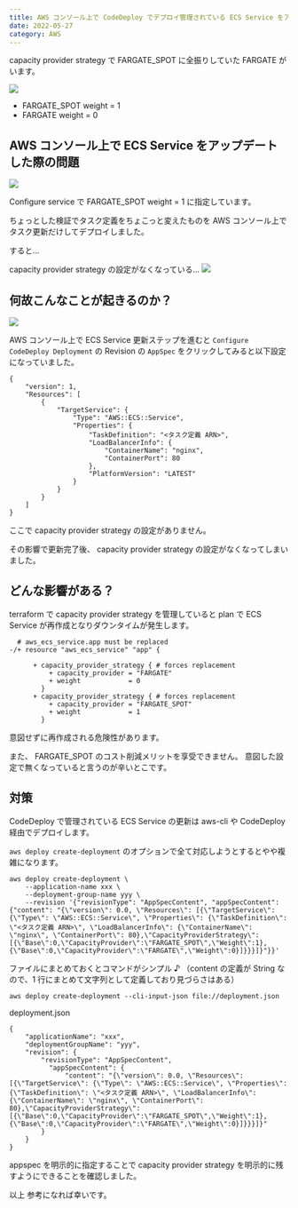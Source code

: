 ```yaml
---
title: AWS コンソール上で CodeDeploy でデプロイ管理されている ECS Service をアップデートすると capacity provider が FARGATE になってしまう件
date: 2022-05-27
category: AWS
---
```


capacity provider strategy で FARGATE_SPOT に全振りしていた FARGATE がいます。

![](https://i.imgur.com/rqRuh2G.png)

- FARGATE_SPOT weight = 1
- FARGATE weight = 0

## AWS コンソール上で ECS Service をアップデートした際の問題

![](https://i.imgur.com/4RoXEV6.png)

Configure service で FARGATE_SPOT weight = 1 に指定しています。

ちょっとした検証でタスク定義をちょこっと変えたものを AWS コンソール上でタスク更新だけしてデプロイしました。

すると...

capacity provider strategy の設定がなくなっている...
![](https://i.imgur.com/8kt06gl.png)

## 何故こんなことが起きるのか？

![](https://i.imgur.com/N16Wks5.png)

AWS コンソール上で ECS Service 更新ステップを進むと
`Configure CodeDeploy Deployment` の Revision の `AppSpec` をクリックしてみると以下設定になっていました。

```
{
    "version": 1,
    "Resources": [
        {
            "TargetService": {
                "Type": "AWS::ECS::Service",
                "Properties": {
                    "TaskDefinition": "<タスク定義 ARN>",
                    "LoadBalancerInfo": {
                        "ContainerName": "nginx",
                        "ContainerPort": 80
                    },
                    "PlatformVersion": "LATEST"
                }
            }
        }
    ]
}
```

ここで capacity provider strategy の設定がありません。

その影響で更新完了後、 capacity provider strategy の設定がなくなってしまいました。

## どんな影響がある？

terraform で capacity provider strategy を管理していると
plan で ECS Service が再作成となりダウンタイムが発生します。

```
  # aws_ecs_service.app must be replaced
-/+ resource "aws_ecs_service" "app" {

      + capacity_provider_strategy { # forces replacement
          + capacity_provider = "FARGATE"
          + weight            = 0
        }
      + capacity_provider_strategy { # forces replacement
          + capacity_provider = "FARGATE_SPOT"
          + weight            = 1
        }
```

意図せずに再作成される危険性があります。

また、 FARGATE_SPOT のコスト削減メリットを享受できません。
意図した設定で無くなっていると言うのが辛いとこです。

## 対策

CodeDeploy で管理されている ECS Service の更新は
aws-cli や CodeDeploy 経由でデプロイします。

`aws deploy create-deployment` のオプションで全て対応しようとするとやや複雑になります。

```
aws deploy create-deployment \
	--application-name xxx \
	--deployment-group-name yyy \
	--revision '{"revisionType": "AppSpecContent", "appSpecContent": {"content": "{\"version\": 0.0, \"Resources\": [{\"TargetService\": {\"Type\": \"AWS::ECS::Service\", \"Properties\": {\"TaskDefinition\": \"<タスク定義 ARN>\", \"LoadBalancerInfo\": {\"ContainerName\": \"nginx\", \"ContainerPort\": 80},\"CapacityProviderStrategy\": [{\"Base\":0,\"CapacityProvider\":\"FARGATE_SPOT\",\"Weight\":1},{\"Base\":0,\"CapacityProvider\":\"FARGATE\",\"Weight\":0}]}}}]}"}}'
```

ファイルにまとめておくとコマンドがシンプル ♪
（content の定義が String なので、1 行にまとめて文字列として定義しており見づらさはある）

```
aws deploy create-deployment --cli-input-json file://deployment.json
```

deployment.json

```
{
    "applicationName": "xxx",
    "deploymentGroupName": "yyy",
    "revision": {
	    "revisionType": "AppSpecContent",
		  "appSpecContent": {
			  "content": "{\"version\": 0.0, \"Resources\": [{\"TargetService\": {\"Type\": \"AWS::ECS::Service\", \"Properties\": {\"TaskDefinition\": \"<タスク定義 ARN>\", \"LoadBalancerInfo\": {\"ContainerName\": \"nginx\", \"ContainerPort\": 80},\"CapacityProviderStrategy\": [{\"Base\":0,\"CapacityProvider\":\"FARGATE_SPOT\",\"Weight\":1},{\"Base\":0,\"CapacityProvider\":\"FARGATE\",\"Weight\":0}]}}}]}"
		}
	}
}
```

appspec を明示的に指定することで capacity provider strategy を明示的に残すようにできることを確認しました。

以上
参考になれば幸いです。
